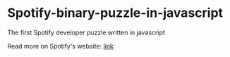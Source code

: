 Spotify-binary-puzzle-in-javascript
===================================

The first Spotify developer puzzle written in javascript

Read more on Spotify's website: [link](https://www.spotify.com/se/jobs/tech/reversed-binary/)
